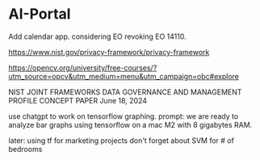 # AI-Portal

Add calendar app.  considering EO revoking EO 14110.

https://www.nist.gov/privacy-framework/privacy-framework

https://opencv.org/university/free-courses/?utm_source=opcv&utm_medium=menu&utm_campaign=obc#explore

NIST JOINT FRAMEWORKS DATA GOVERNANCE AND MANAGEMENT PROFILE CONCEPT PAPER
June 18, 2024

use chatgpt to work on tensorflow graphing.  prompt:  we are ready to analyze bar graphs using tensorflow on a mac M2 with 8 gigabytes RAM.

later:  using tf for marketing projects
don't forget about SVM for # of bedrooms
